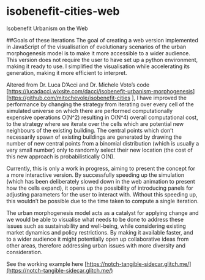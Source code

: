 # isobenefit-cities-web
Isobenefit Urbanism on the Web

##Goals of these iterations 
The goal of creating a web version implemented in JavaScript of the visualisation of evolutionary scenarios of the urban morphogenesis model is to make it more accessible to a wider audience. This version does not require the user to have set up a python environment, making it ready to use. I simplified the visualisation while accelerating its generation, making it more efficient to interpret.

Altered from Dr. Luca D’Acci and Dr. Michele Voto’s code [https://lucadacci.wixsite.com/dacci/isobenefit-urbanism-morphogenesis] [https://github.com/mitochevole/isobenefit-cities ], I have improved the performance by changing the strategy from iterating over every cell of the simulated universe on which there are performed computationally expensive operations O(N^2) resulting in O(N^4) overall computational cost, to the strategy where we iterate over the cells which are potential new neighbours of the existing building. The central points which don’t necessarily spawn of existing buildings are generated by drawing the number of new central points from a binomial distribution (which is usually a very small number) only to randomly select their new location (the cost of this new approach is probabilistically O(N). 

Currently, this is only a work in progress, aiming to present the concept for a more interactive version. By successfully speeding up the simulation (which has been deliberately slowed down in the web animation to present how the cells expand), it opens up the possibility of introducing panels for adjusting parameters for the user to interact with. Without this speeding up, this wouldn’t be possible due to the time taken to compute a single iteration.  

The urban morphogenesis model acts as a catalyst for applying change and we would be able to visualise what needs to be done to address these issues such as sustainability and well-being, while considering existing market dynamics and policy restrictions. By making it available faster, and to a wider audience it might potentially open up collaborative ideas from other areas, therefore addressing urban issues with more diversity and consideration. 


See the working example here [https://notch-tangible-sidecar.glitch.me/](https://notch-tangible-sidecar.glitch.me/)
